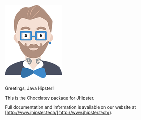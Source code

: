 ﻿# <img src="https://raw.githubusercontent.com/jhipster/jhipster.github.io/master/images/logo/logo-jhipster2x.png"/>


Greetings, Java Hipster!

This is the [Chocolatey](https://chocolatey.org/) package for JHipster.

Full documentation and information is available on our website at [http://www.jhipster.tech/](http://www.jhipster.tech/).

